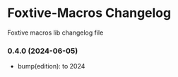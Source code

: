 # Foxtive-Macros Changelog
Foxtive macros lib changelog file

### 0.4.0 (2024-06-05)
* bump(edition): to 2024
